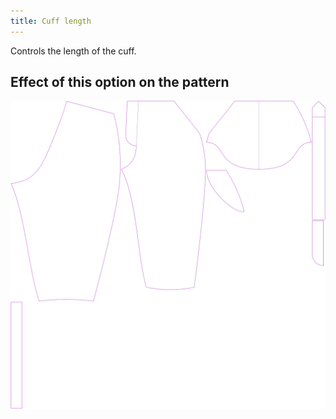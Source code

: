 ```yaml
---
title: Cuff length
---
```


Controls the length of the cuff.

## Effect of this option on the pattern

![This image shows the effect of this option by superimposing several variants that have a different value for this option](cornelius_kneetobelow_sample.svg "Effect of this option on the pattern")
